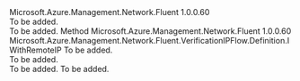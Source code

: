 <Type Name="IWithLocalIP" FullName="Microsoft.Azure.Management.Network.Fluent.VerificationIPFlow.Definition.IWithLocalIP">
  <TypeSignature Language="C#" Value="public interface IWithLocalIP" />
  <TypeSignature Language="ILAsm" Value=".class public interface auto ansi abstract IWithLocalIP" />
  <TypeSignature Language="DocId" Value="T:Microsoft.Azure.Management.Network.Fluent.VerificationIPFlow.Definition.IWithLocalIP" />
  <TypeSignature Language="VB.NET" Value="Public Interface IWithLocalIP" />
  <TypeSignature Language="F#" Value="type IWithLocalIP = interface" />
  <AssemblyInfo>
    <AssemblyName>Microsoft.Azure.Management.Network.Fluent</AssemblyName>
    <AssemblyVersion>1.0.0.60</AssemblyVersion>
  </AssemblyInfo>
  <Interfaces />
  <Docs>
    <summary>To be added.</summary>
    <remarks>To be added.</remarks>
  </Docs>
  <Members>
    <Member MemberName="WithLocalIPAddress">
      <MemberSignature Language="C#" Value="public Microsoft.Azure.Management.Network.Fluent.VerificationIPFlow.Definition.IWithRemoteIP WithLocalIPAddress (string localIPAddress);" />
      <MemberSignature Language="ILAsm" Value=".method public hidebysig newslot virtual instance class Microsoft.Azure.Management.Network.Fluent.VerificationIPFlow.Definition.IWithRemoteIP WithLocalIPAddress(string localIPAddress) cil managed" />
      <MemberSignature Language="DocId" Value="M:Microsoft.Azure.Management.Network.Fluent.VerificationIPFlow.Definition.IWithLocalIP.WithLocalIPAddress(System.String)" />
      <MemberSignature Language="VB.NET" Value="Public Function WithLocalIPAddress (localIPAddress As String) As IWithRemoteIP" />
      <MemberSignature Language="F#" Value="abstract member WithLocalIPAddress : string -&gt; Microsoft.Azure.Management.Network.Fluent.VerificationIPFlow.Definition.IWithRemoteIP" Usage="iWithLocalIP.WithLocalIPAddress localIPAddress" />
      <MemberType>Method</MemberType>
      <AssemblyInfo>
        <AssemblyName>Microsoft.Azure.Management.Network.Fluent</AssemblyName>
        <AssemblyVersion>1.0.0.60</AssemblyVersion>
      </AssemblyInfo>
      <ReturnValue>
        <ReturnType>Microsoft.Azure.Management.Network.Fluent.VerificationIPFlow.Definition.IWithRemoteIP</ReturnType>
      </ReturnValue>
      <Parameters>
        <Parameter Name="localIPAddress" Type="System.String" />
      </Parameters>
      <Docs>
        <param name="localIPAddress">To be added.</param>
        <summary>To be added.</summary>
        <returns>To be added.</returns>
        <remarks>To be added.</remarks>
      </Docs>
    </Member>
  </Members>
</Type>
